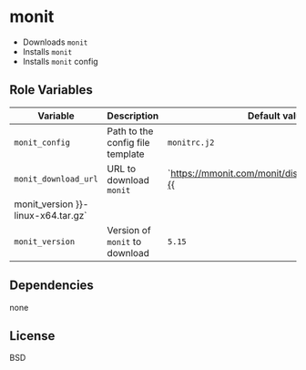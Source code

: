 monit
=====
- Downloads `monit`
- Installs `monit`
- Installs `monit` config

Role Variables
--------------
| Variable | Description | Default value |
|----------|-------------|---------------|
|`monit_config`| Path to the config file template | `monitrc.j2` |
|`monit_download_url`| URL to download `monit` | `https://mmonit.com/monit/dist/binary/5.15/monit-{{
monit_version }}-linux-x64.tar.gz` |
|`monit_version` | Version of `monit` to download | `5.15` |

Dependencies
------------
none

License
-------
BSD
